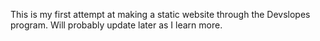 This is my first attempt at making a static website through the Devslopes program. Will probably update later as I learn more.
